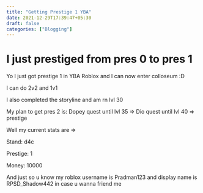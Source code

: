 ```yaml
---
title: "Getting Prestige 1 YBA"
date: 2021-12-29T17:39:47+05:30
draft: false
categories: ["Blogging"]
---
```


# I just prestiged from pres 0 to pres 1

Yo I just got prestige 1 in YBA Roblox and I can now enter colloseum :D

I can do 2v2 and 1v1

I also completed the storyline and am rn lvl 30

My plan to get pres 2 is: Dopey quest until lvl 35 => Dio quest until lvl 40 => prestige

Well my current stats are =>

Stand: d4c

Prestige: 1

Money: 10000

And just so u know my roblox username is Pradman123 and display name is RPSD_Shadow442 in case u wanna friend me
